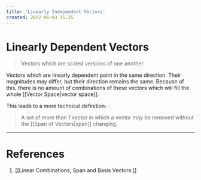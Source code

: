 ```yaml
---
title: 'Linearly Independent Vectors'
created: 2022-06-03 15.25
---
```

# Linearly Dependent Vectors

>Vectors which are scaled versions of one another.

Vectors which are linearly dependent point in the same direction. Their magnitudes may differ, but their direction remains the same. Because of this, there is no amount of combinations of these vectors which will fill the whole [[Vector Space|vector space]]. 

This leads to a more technical definition:

>A set of more than 1 vector in which a vector may be removed without the [[Span of Vectors|span]] changing.

---
# References
1. [[Linear Combinations, Span and Basis Vectors.]]